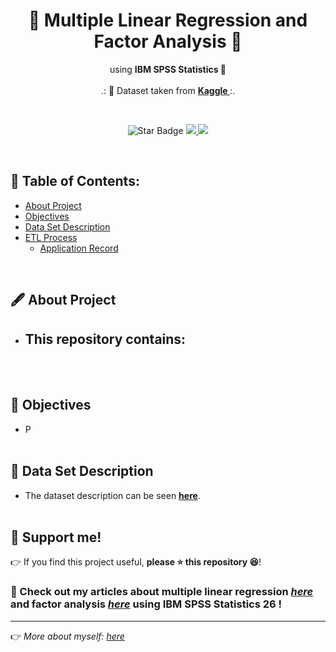<h1 align="center"> 🍷 Multiple Linear Regression and Factor Analysis 🍷 </h1>
<p align="center">using <b>IBM SPSS Statistics 🧮</b><br><br>
.: 📄 Dataset taken from <b><a href="https://www.kaggle.com/uciml/red-wine-quality-cortez-et-al-2009"> Kaggle </a></b> :.
</p><br>
<p align="center">
  <img src="https://img.shields.io/static/v1?label=%F0%9F%8C%9F&message=If%20Useful&style=style=flat&color=BC4E99" alt="Star Badge"/>
  <a href="https://www.github.com/caesarmario">
    <img src="https://img.shields.io/github/followers/caesarmario?style=social&link=https://www.github.com/caesarmario" alt"GitHub"/>
  </a>
  <a href="https://linktr.ee/caesarmario_">
    <img src="https://img.shields.io/badge/Follow%20My%20Other%20Works-019875?style=flat&labelColor=019875&link=https:/linktr.ee/caesarmario_" alt"Linktree"/>
  </a>
</p>
<br>


## 📃 Table of Contents:
  - [About Project](#-about-project)
  - [Objectives](#-objectives)
  - [Data Set Description](#-data-set-description)
  - [ETL Process](#-etl-process)
      - [Application Record](#-application-record)

<br>

## 🖋 About Project
*   This repository contains:
    - 
<br><br>

## 📌 Objectives
*   P
<br><br>

## 🧾 Data Set Description
*   The dataset description can be seen <a href="https://www.kaggle.com/uciml/red-wine-quality-cortez-et-al-2009"><b>here</b></a>.
<br><br>

## 


## 🙌 Support me!

👉 If you find this project useful, **please ⭐ this repository 😆**!
### 🎈 Check out my articles about multiple linear regression *[here](https://caesarmario.medium.com/multiple-linear-regression-in-red-wine-quality-bd42933b7b27)* and factor analysis *[here](XXX)* using IBM SPSS Statistics 26 !

---

👉 _More about myself: <a href="https://linktr.ee/caesarmario_"> here </a>_
